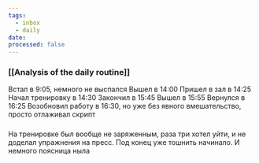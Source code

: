 ```yaml
---
tags:
  - inbox
  - daily
date:
processed: false
---
```

### [[Analysis of the daily routine]]

Встал в 9:05, немного не выспался
Вышел в 14:00
Пришел в зал в 14:25
Начал тренировку в 14:30
Закончил в 15:45
Вышел в 15:55
Вернулся в 16:25
Возобновил работу в 16:30, но уже без явного вмешательство, просто отлаживал скрипт

###

На тренировке был вообще не заряженным, раза три хотел уйти, и не доделал упражнения на пресс. Под конец уже тошнить начинало. И немного поясница ныла
